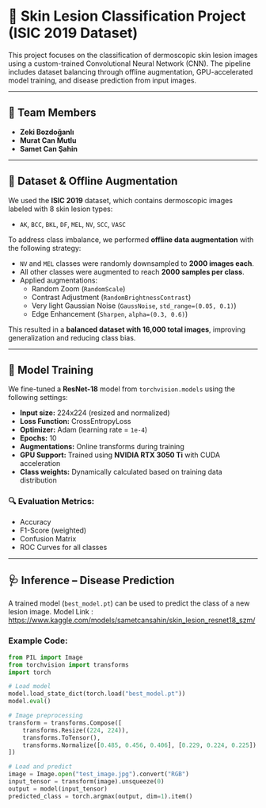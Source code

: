 # 🧠 Skin Lesion Classification Project (ISIC 2019 Dataset)

This project focuses on the classification of dermoscopic skin lesion images using a custom-trained Convolutional Neural Network (CNN). The pipeline includes dataset balancing through offline augmentation, GPU-accelerated model training, and disease prediction from input images.

---

## 👥 Team Members

- **Zeki Bozdoğanlı**
- **Murat Can Mutlu**
- **Samet Can Şahin**

---

## 📁 Dataset & Offline Augmentation

We used the **ISIC 2019** dataset, which contains dermoscopic images labeled with 8 skin lesion types:

- `AK`, `BCC`, `BKL`, `DF`, `MEL`, `NV`, `SCC`, `VASC`

To address class imbalance, we performed **offline data augmentation** with the following strategy:

- `NV` and `MEL` classes were randomly downsampled to **2000 images each**.
- All other classes were augmented to reach **2000 samples per class**.
- Applied augmentations:
  - Random Zoom (`RandomScale`)
  - Contrast Adjustment (`RandomBrightnessContrast`)
  - Very light Gaussian Noise (`GaussNoise`, `std_range=(0.05, 0.1)`)
  - Edge Enhancement (`Sharpen`, `alpha=(0.3, 0.6)`)

This resulted in a **balanced dataset with 16,000 total images**, improving generalization and reducing class bias.

---

## 🧠 Model Training

We fine-tuned a **ResNet-18** model from `torchvision.models` using the following settings:

- **Input size:** 224x224 (resized and normalized)
- **Loss Function:** CrossEntropyLoss
- **Optimizer:** Adam (learning rate = `1e-4`)
- **Epochs:** 10
- **Augmentations:** Online transforms during training
- **GPU Support:** Trained using **NVIDIA RTX 3050 Ti** with CUDA acceleration
- **Class weights:** Dynamically calculated based on training data distribution

### 🔍 Evaluation Metrics:
- Accuracy
- F1-Score (weighted)
- Confusion Matrix
- ROC Curves for all classes

---

## 🩺 Inference – Disease Prediction

A trained model (`best_model.pt`) can be used to predict the class of a new lesion image.
Model Link : https://www.kaggle.com/models/sametcansahin/skin_lesion_resnet18_szm/
### Example Code:

```python
from PIL import Image
from torchvision import transforms
import torch

# Load model
model.load_state_dict(torch.load("best_model.pt"))
model.eval()

# Image preprocessing
transform = transforms.Compose([
    transforms.Resize((224, 224)),
    transforms.ToTensor(),
    transforms.Normalize([0.485, 0.456, 0.406], [0.229, 0.224, 0.225])
])

# Load and predict
image = Image.open("test_image.jpg").convert("RGB")
input_tensor = transform(image).unsqueeze(0)
output = model(input_tensor)
predicted_class = torch.argmax(output, dim=1).item()
